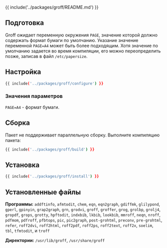 {{ include('../packages/groff/README.md') }}

## Подготовка

Groff ожидает переменную окружения `PAGE`, значение которой должно содержать формат бумаги по умолчанию. Указание значение переменной `PAGE=A4` может быть более подходящим. Хотя значение по умолчанию задается во время компиляции, его можно переопределить позже, записав в файл `/etc/papersize`.

## Настройка

```bash 
{{ include('../packages/groff/configure') }}
```

### Значения параметров

`PAGE=A4` - формат бумаги.

## Сборка

Пакет не поддерживает параллельную сборку. Выполните компиляцию пакета:
```bash 
{{ include('../packages/groff/build') }}
```

## Установка

```bash 
{{ include('../packages/groff/install') }}
```

## Установленные файлы

**Программы:** `addftinfo`, `afmtodit`, `chem`, `eqn`, `eqn2graph`, `gdiffmk`, `glilypond`, `gperl`, `gpinyin`, `grap2graph`, `grn`, `grodvi`, `groff`, `groffer`, `grog`, `grolbp`, `grolj4`, `gropdf`, `grops`, `grotty`, `hpftodit`, `indxbib`, `lkbib`, `lookbib`, `mmroff`, `neqn`, `nroff`, `pdfmom`, `pdfroff`, `pfbtops`, `pic`, `pic2graph`, `post-grohtml`, `preconv`, `pre-grohtml`, `refer`, `roff2dvi`, `roff2html`, `roff2pdf`, `roff2ps`, `roff2text`, `roff2x`, `soelim`, `tbl`, `tfmtodit`, и `troff`

**Директории:** `/usr/lib/groff`, `/usr/share/groff`

<!-- Возможна установка директории /usr/share/doc/groff -->
